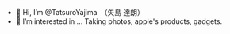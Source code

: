 - 👋 Hi, I’m @TatsuroYajima　（矢島 達朗）
- 👀 I’m interested in ... Taking photos, apple's products, gadgets.
